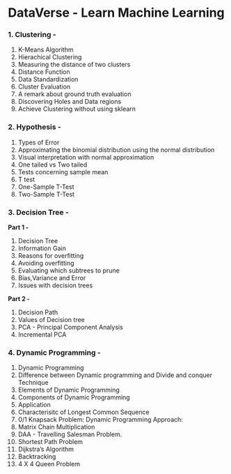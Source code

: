 # DataVerse - Learn Machine Learning

### **1. Clustering -**

1. K-Means Algorithm 
2. Hierachical Clustering
3. Measuring the distance of two clusters
4. Distance Function
5. Data Standardization
6. Cluster Evaluation
7. A remark about ground truth evaluation
8. Discovering Holes and Data regions
9. Achieve Clustering without using sklearn


### **2. Hypothesis -**
1. Types of Error
2. Approximating the binomial distribution using the normal distribution
3. Visual interpretation with normal approximation
4. One tailed vs Two tailed
5. Tests concerning sample mean
6. T test 
7. One-Sample T-Test
8. Two-Sample T-Test

### **3. Decision Tree -**
**Part 1 -**
   1. Decision Tree
   2. Information Gain
   3. Reasons for overfitting
   4. Avoiding overfitting
   5. Evaluating which subtrees to prune
   6. Bias,Variance and Error
   7. Issues with decision trees
      
**Part 2 -**
   1. Decision Path
   2. Values of Decision tree
   3. PCA - Principal Component Analysis
   4. Incremental PCA

### **4. Dynamic Programming -**
1. Dynamic Programming
2. Difference between Dynamic programming and Divide and conquer Technique
3. Elements of Dynamic Programming
4. Components of Dynamic Programming
5. Application
6. Characterisitc of Longest Common Sequence
7. 0/1 Knapsack Problem: Dynamic Programming Approach:
8. Matrix Chain Multiplication
9. DAA - Travelling Salesman Problem.
10. Shortest Path Problem
11. Dijkstra’s Algorithm
12. Backtracking
13. 4 X 4 Queen Problem
